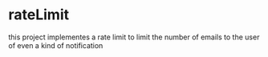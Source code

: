 # rateLimit
this project implementes a rate limit to limit the number of emails to the user of even a kind of notification
